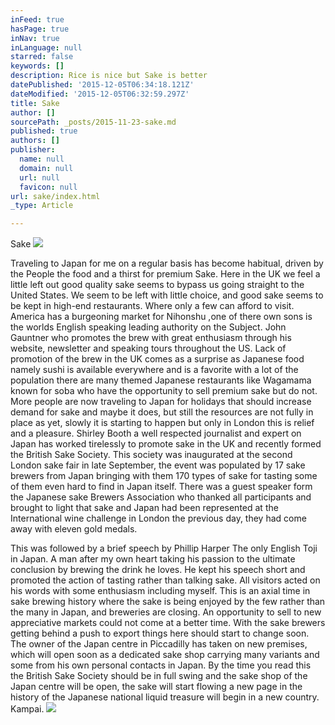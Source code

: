 ```yaml
---
inFeed: true
hasPage: true
inNav: true
inLanguage: null
starred: false
keywords: []
description: Rice is nice but Sake is better
datePublished: '2015-12-05T06:34:18.121Z'
dateModified: '2015-12-05T06:32:59.297Z'
title: Sake
author: []
sourcePath: _posts/2015-11-23-sake.md
published: true
authors: []
publisher:
  name: null
  domain: null
  url: null
  favicon: null
url: sake/index.html
_type: Article

---
```

Sake
![](https://the-grid-user-content.s3-us-west-2.amazonaws.com/b3c6597e-6d88-4012-b0c4-05cbc76cd4bb.jpg)

Traveling to Japan for me on a regular basis has become habitual, driven by the People the food and a thirst for premium Sake.
Here in the UK we feel a little left out good quality sake seems to bypass us going straight to the United States.
We seem to be left with little choice, and good sake seems to be kept in high-end restaurants. Where only a few can afford to visit.
America has a burgeoning market for Nihonshu ,one of there own sons is the worlds English speaking leading authority on the Subject. John Gauntner who promotes the brew with great enthusiasm through his website, newsletter and speaking tours throughout the US.
Lack of promotion of the brew in the UK comes as a surprise as Japanese food namely sushi is available everywhere and is a favorite with a lot of the population there are many themed Japanese restaurants like Wagamama known for soba who have the opportunity to sell premium sake but do not.
More people are now traveling to Japan for holidays that should increase demand for sake and maybe it does, but still the resources are not fully in place as yet, slowly it is starting to happen but only in London this is relief and a pleasure.
Shirley Booth a well respected journalist and expert on Japan has worked tirelessly to promote sake in the UK and recently formed the British Sake Society.
This society was inaugurated at the second London sake fair in late September, the event was populated by 17 sake brewers from Japan bringing with them 170 types of sake for tasting some of them even hard to find in Japan itself.
There was a guest speaker form the Japanese sake Brewers Association who thanked all participants and brought to light that sake and Japan had been represented at the International wine challenge in London the previous day, they had come away with eleven gold medals. 

This was followed by a brief speech by Phillip Harper The only English Toji in Japan. 
A man after my own heart taking his passion to the ultimate conclusion by brewing the drink he loves.
He kept his speech short and promoted the action of tasting rather than talking sake. All visitors acted on his words with some enthusiasm including myself.
This is an axial time in sake brewing history where the sake is being enjoyed by the few rather than the many in Japan, and breweries are closing. An opportunity to sell to new appreciative markets could not come at a better time.
With the sake brewers getting behind a push to export things here should start to change soon. The owner of the Japan centre in Piccadilly has taken on new premises, which will open soon as a dedicated sake shop carrying many variants and some from his own personal contacts in Japan. 
By the time you read this the British Sake Society should be in full swing and the sake shop of the Japan centre will be open, the sake will start flowing a new page in the history of the Japanese national liquid treasure will begin in a new country. Kampai.
![](https://the-grid-user-content.s3-us-west-2.amazonaws.com/cae86307-dd15-4e9f-abc9-eb808148a60d.jpg)